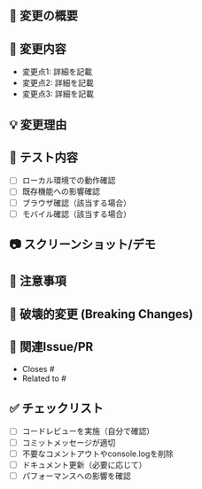 ## 🎯 変更の概要

<!-- このPRで何を変更したかを簡潔に説明 -->

## 🔧 変更内容

<!-- 具体的な変更点をリストアップ -->

- 変更点1: 詳細を記載
- 変更点2: 詳細を記載
- 変更点3: 詳細を記載

## 💡 変更理由

<!-- なぜこの変更が必要だったかを説明 -->

## 🧪 テスト内容

<!-- どのようにテストしたかを記載 -->

- [ ] ローカル環境での動作確認
- [ ] 既存機能への影響確認
- [ ] ブラウザ確認（該当する場合）
- [ ] モバイル確認（該当する場合）

## 📷 スクリーンショット/デモ

<!-- UI変更がある場合はスクリーンショットを添付 -->
<!-- 新機能の場合はGIFやビデオで動作を示す -->

## 📝 注意事項

<!-- 他の開発者（未来の自分含む）が知っておくべきことがあれば記載 -->
## 🚨 破壊的変更 (Breaking Changes)

<!-- 既存の機能やAPIに影響を与える変更がある場合は記載 -->

## 🔗 関連Issue/PR

<!-- 関連するIssueやPRがあればリンクを記載 -->

- Closes #
- Related to #

## ✅ チェックリスト

- [ ] コードレビューを実施（自分で確認）
- [ ] コミットメッセージが適切
- [ ] 不要なコメントアウトやconsole.logを削除
- [ ] ドキュメント更新（必要に応じて）
- [ ] パフォーマンスへの影響を確認
